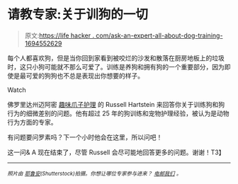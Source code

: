 # 请教专家:关于训狗的一切

> 原文:[https://life hacker . com/ask-an-expert-all-about-dog-training-1694552629](https://lifehacker.com/ask-an-expert-all-about-dog-training-1694552629)

每个人都喜欢狗，但是当你回到家看到被咬烂的沙发和散落在厨房地板上的垃圾时，这只小狗可能就不那么可爱了。训练是养狗和拥有狗的一个重要部分，因为即使是最可爱的狗狗也不总是表现出你想要的样子。

Watch

佛罗里达州迈阿密 [趣味爪子护理](http://funpawcare.com/) 的 Russell Hartstein 来回答你关于训练狗和狗行为的细微差别的问题。他有超过 25 年的狗训练和宠物护理经验，被认为是动物行为方面的专家。

有问题要问罗素吗？下一个小时他会在这里，所以问吧！

这一问& A 现在结束了，尽管 Russell 会尽可能地回答更多的问题。谢谢！T3】

* * *

<small>*照片由*</small> [<small>*耶鲁安*</small>](http://www.shutterstock.com/pic-125079233/stock-photo-golden-retriever-dog-demolishes-chair.html?src=jarMnKqAYM-YdfqV3Y0U9Q-1-5)<small>*(Shutterstock)拍摄。你想让哪位专家参与进来？*</small> [<small>*电邮我们*</small>](mailto:andy@lifehacker.com) <small>*。*</small>